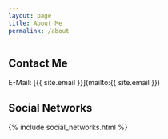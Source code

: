 ```yaml
---
layout: page
title: About Me
permalink: /about
---
```



## Contact Me

E-Mail: [{{ site.email }}](mailto:{{ site.email }})

## Social Networks

{% include social_networks.html %}
